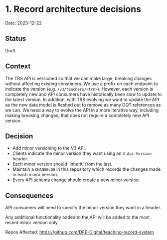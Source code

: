 # 1. Record architecture decisions

Date: 2023-12-22

## Status

Draft

## Context

The TRS API is versioned so that we can make large, breaking changes without affecting existing consumers.
We use a prefix on each endpoint to indicate the version (e.g. `/v3/teachers/<trn>`).
However, each version is completely new and API consumers have historically been slow to update to the latest version.
In addition, with TRS evolving we want to update the API as the new data model is fleshed out to remove as many DQT references as we can.
We need a way to evolve the API in a more iterative way, including making breaking changes, that does not require a completely new API version.

## Decision

* Add minor versioning to the V3 API.
* Clients indicate the minor version they want using an `X-Api-Version` header.
* Each minor version should 'inherit' from the last.
* Maintain a `CHANGELOG` in this repository which records the changes made in each minor version.
* Every API schema change should create a new minor version.

## Consequences
API consumers will need to specify the minor version they want in a header.

Any additional functionality added to the API will be added to the most recent minor version only.

Repos Affected:
https://github.com/DFE-Digital/teaching-record-system
